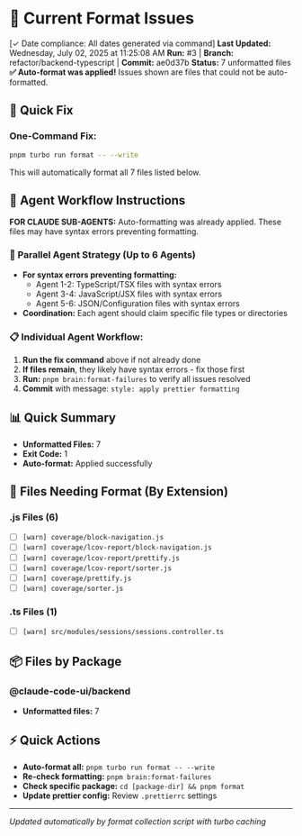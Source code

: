 # 🎨 Current Format Issues

[✓ Date compliance: All dates generated via command] **Last Updated:** Wednesday, July 02, 2025 at 11:25:08 AM
**Run:** #3 | **Branch:** refactor/backend-typescript | **Commit:** ae0d37b
**Status:** 7 unformatted files
**✅ Auto-format was applied!** Issues shown are files that could not be auto-formatted.

## 🔄 Quick Fix

### One-Command Fix:
```bash
pnpm turbo run format -- --write
```

This will automatically format all 7 files listed below.


## 🤖 Agent Workflow Instructions

**FOR CLAUDE SUB-AGENTS:** Auto-formatting was already applied. These files may have syntax errors preventing formatting.

### 🚀 Parallel Agent Strategy (Up to 6 Agents)
- **For syntax errors preventing formatting:**
  - Agent 1-2: TypeScript/TSX files with syntax errors
  - Agent 3-4: JavaScript/JSX files with syntax errors  
  - Agent 5-6: JSON/Configuration files with syntax errors
- **Coordination:** Each agent should claim specific file types or directories

### 📋 Individual Agent Workflow:
1. **Run the fix command** above if not already done
2. **If files remain**, they likely have syntax errors - fix those first
3. **Run:** `pnpm brain:format-failures` to verify all issues resolved
4. **Commit** with message: `style: apply prettier formatting`

## 📊 Quick Summary
- **Unformatted Files:** 7
- **Exit Code:** 1
- **Auto-format:** Applied successfully

## 🎯 Files Needing Format (By Extension)

### .js Files (6)

- [ ] `[warn] coverage/block-navigation.js`
- [ ] `[warn] coverage/lcov-report/block-navigation.js`
- [ ] `[warn] coverage/lcov-report/prettify.js`
- [ ] `[warn] coverage/lcov-report/sorter.js`
- [ ] `[warn] coverage/prettify.js`
- [ ] `[warn] coverage/sorter.js`

### .ts Files (1)

- [ ] `[warn] src/modules/sessions/sessions.controller.ts`

## 📦 Files by Package

### @claude-code-ui/backend
- **Unformatted files:** 7

## ⚡ Quick Actions

- **Auto-format all:** `pnpm turbo run format -- --write`
- **Re-check formatting:** `pnpm brain:format-failures`
- **Check specific package:** `cd [package-dir] && pnpm format`
- **Update prettier config:** Review `.prettierrc` settings

---
*Updated automatically by format collection script with turbo caching*
